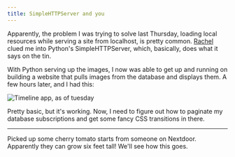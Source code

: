 ```yaml
---
title: SimpleHTTPServer and you
---
```


Apparently, the problem I was trying to solve last Thursday, loading local resources while serving a site from localhost, is pretty common. [Rachel](http://rfol.io/) clued me into Python's SimpleHTTPServer, which, basically, does what it says on the tin.

With Python serving up the images, I now was able to get up and running on building a website that pulls images from the database and displays them. A few hours later, and I had this:

![Timeline app, as of tuesday]({{site.baseurl}}/timeline_monday.png)

Pretty basic, but it's working. Now, I need to figure out how to paginate my database subscriptions and get some fancy CSS transitions in there.

---

Picked up some cherry tomato starts from someone on Nextdoor. Apparently they can grow six feet tall! We'll see how this goes.